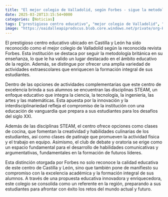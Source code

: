 ```yaml
---
title: "El mejor colegio de Valladolid, según Forbes - sigue la metodología británica y hace viajes internacionales"
date: 2025-03-28T13:15:54+0000
categories: [Noticias]
tags: ["prestigioso centro educativo", "mejor colegio de Valladolid", "metodología británica", "actividades extraescolares", "disciplinas STEAM", "educación de vanguardia", "clases de cocina", "habilidades comunicativas", "club de debate y oratoria", "formación integral"]
image: "https://oaidalleapiprodscus.blob.core.windows.net/private/org-HKmKxpuNw3Y88lm4EBrIPq0n/user-ZwiCXOggLL8ZNNKE2g7rXFmV/img-ECAqiDzOTm6VRDKSmdrJXP7t.png?st=2025-03-28T12%3A15%3A54Z&se=2025-03-28T14%3A15%3A54Z&sp=r&sv=2024-08-04&sr=b&rscd=inline&rsct=image/png&skoid=d505667d-d6c1-4a0a-bac7-5c84a87759f8&sktid=a48cca56-e6da-484e-a814-9c849652bcb3&skt=2025-03-28T10%3A13%3A09Z&ske=2025-03-29T10%3A13%3A09Z&sks=b&skv=2024-08-04&sig=6n0sdzDlMec87QMYu%2BTbnoqQlsgd50/2aq7572JTdII%3D"
---
```


El prestigioso centro educativo ubicado en Castilla y León ha sido reconocido como el mejor colegio de Valladolid según la reconocida revista Forbes. Esta institución se destaca por seguir la metodología británica en su enseñanza, lo que le ha valido un lugar destacado en el ámbito educativo de la región. Además, se distingue por ofrecer una amplia variedad de actividades extraescolares que enriquecen la formación integral de sus estudiantes.

Dentro de las opciones de actividades complementarias que este centro de excelencia brinda a sus alumnos se encuentran las disciplinas STEAM, un enfoque educativo que integra la ciencia, la tecnología, la ingeniería, las artes y las matemáticas. Esta apuesta por la innovación y la interdisciplinariedad refleja el compromiso de la institución con una educación de vanguardia que prepara a sus estudiantes para los desafíos del siglo XXI.

Además de las disciplinas STEAM, el centro ofrece opciones como clases de cocina, que fomentan la creatividad y habilidades culinarias de los estudiantes, así como clases de patinaje que promueven la actividad física y el trabajo en equipo. Asimismo, el club de debate y oratoria se erige como un espacio fundamental para el desarrollo de habilidades comunicativas y argumentativas, fundamentales en la formación de futuros líderes.

Esta distinción otorgada por Forbes no solo reconoce la calidad educativa de este centro de Castilla y León, sino que también pone de manifiesto su compromiso con la excelencia académica y la formación integral de sus alumnos. A través de una propuesta educativa innovadora y enriquecedora, este colegio se consolida como un referente en la región, preparando a sus estudiantes para afrontar con éxito los retos del mundo actual y futuro.
    